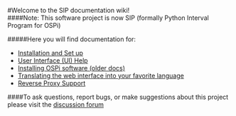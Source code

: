 #Welcome to the SIP documentation wiki!  
####Note: This software project is now SIP (formally Python Interval Program for OSPi)

#####Here you will find documentation for:
- [Installation and Set up](\Installation)
- [User Interface (UI) Help](\Help)
- [Installing OSPi software (older docs)](http://rayshobby.net/mediawiki/index.php/Python_Interval_Program_for_OSPi)
- [Translating the web interface into your favorite language](\Translation-doc)
- [Reverse Proxy Support](\Reverse-proxy)

####To ask questions, report bugs, or make suggestions about this project please visit the [discussion forum](http://nosack.com/sipforum)